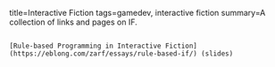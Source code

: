 title=Interactive Fiction
tags=gamedev, interactive fiction
summary=A collection of links and pages on IF.
~~~~~~

[Rule-based Programming in Interactive Fiction](https://eblong.com/zarf/essays/rule-based-if/) (slides)


